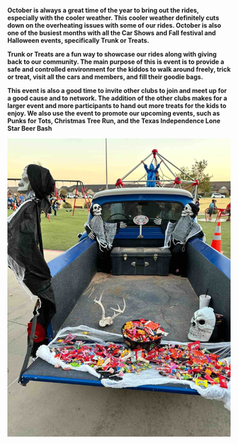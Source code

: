 **October is always a great time of the year to bring out the rides, especially with the cooler weather.  This cooler weather definitely cuts down on the overheating issues with some of our rides. October is also one of the busiest months with all the Car Shows and Fall festival and Halloween events, specifically Trunk or Treats.** 

**Trunk or Treats are a fun way to showcase our rides along with giving back to our community. The main purpose of this is event is to  provide a safe and controlled environment for the kiddos to walk around freely, trick or treat, visit all the cars and members, and fill their goodie bags.** 

**This event is also a good time to invite other clubs to join and meet up for a good cause and to network. The addition of the other clubs makes for a larger event and more participants to hand out more treats for the kids to enjoy.  We also use the event to promote our upcoming events, such as Punks for Tots, Christmas Tree Run, and the Texas Independence Lone Star Beer Bash** 


![](../../CB91E11A-52DA-40A4-95BA-99ADC53E5616%201.jpeg)